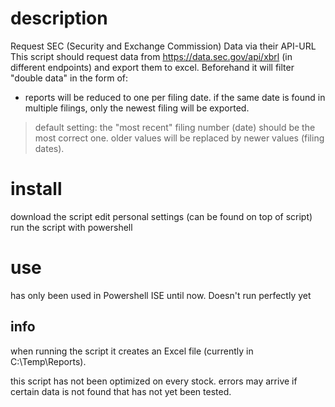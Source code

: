 # description
Request SEC (Security and Exchange Commission) Data via their API-URL
This script should request data from https://data.sec.gov/api/xbrl (in different endpoints) and export them to excel.
Beforehand it will filter "double data" in the form of:
- reports will be reduced to one per filing date. if the same date is found in multiple filings, only the newest filing will be exported.
> default setting: the "most recent" filing number (date) should be the most correct one. older values will be replaced by newer values (filing dates).

# install

download the script
edit personal settings (can be found on top of script)
run the script with powershell

# use

has only been used in Powershell ISE until now.
Doesn't run perfectly yet

## info
when running the script it creates an Excel file (currently in C:\Temp\Reports\).

this script has not been optimized on every stock. 
errors may arrive if certain data is not found that has not yet been tested.
